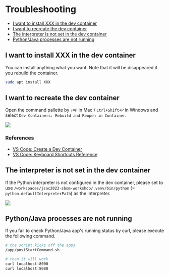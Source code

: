 # Troubleshooting

- [I want to install XXX in the dev container](#i-want-to-install-xxx-in-the-dev-container)
- [I want to recreate the dev container](#i-want-to-recreate-the-dev-container)
- [The interpreter is not set in the dev container](#the-interpreter-is-not-set-in-the-dev-container)
- [Python/Java processes are not running](#pythonjava-processes-are-not-running)

## I want to install XXX in the dev container

You can install anything what you want. Note that it will be disappeared if you rebuild the container.

```bash
sudo apt install XXX
```

## I want to recreate the dev container

Open the command pallette by `⇧⌘P` in Mac / `Ctrl+Shift+P` in Windows and select `Dev Containers: Rebuild and Reopen in Container`.

![](https://imgur.com/IGr5nNt.png)

### References

- [VS Code: Create a Dev Container](https://code.visualstudio.com/docs/devcontainers/create-dev-container)
- [VS Code: Keyboard Shortcuts Reference](https://code.visualstudio.com/docs/getstarted/keybindings#_keyboard-shortcuts-reference)

## The interpreter is not set in the dev container

If the Python interpreter is not configured in the dev container, please set to use `/workspaces/jsac2023-sbom-workshop/.venv/bin/python` (= `python.defaultInterpreterPath`) as the interpreter.

![](https://imgur.com/O94odBn.png)

## Python/Java processes are not running

If you fail to check Python/Java app's running status by curl, please execute the following command.

```bash
# the script kicks off the apps
/app/postStartCommand.sh

# then it will work
curl localhost:8000
curl localhost:8080
```

